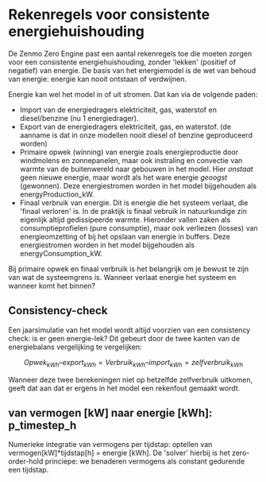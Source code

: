 # Rekenregels voor consistente energiehuishouding

De Zenmo Zero Engine past een aantal rekenregels toe die moeten zorgen voor een consistente energiehuishouding, zonder 'lekken' (positief of negatief) van energie. 
De basis van het energiemodel is de wet van behoud van energie: energie kan nooit ontstaan of verdwijnen. 

Energie kan wel het model in of uit stromen. 
Dat kan via de volgende paden:

* Import van de energiedragers elektriciteit, gas, waterstof en diesel/benzine (nu 1 energiedrager). 
* Export van de energiedragers elektriciteit, gas, en waterstof. (de aanname is dat in onze modellen nooit diesel of benzine geproduceerd worden)
* Primaire opwek (winning) van energie zoals energieproductie door windmolens en zonnepanelen, maar ook instraling en convectie van warmte van de buitenwereld naar gebouwen in het model. Hier _onstaat_ geen nieuwe energie, maar wordt als het ware energie _geoogst_ (gewonnen). Deze energiestromen worden in het model bijgehouden als energyProduction_kW.
* Finaal verbruik van energie. Dit is energie die het systeem verlaat, die 'finaal verloren' is. In de praktijk is finaal vebruik in natuurkundige zin eigenlijk altijd gedissipeerde warmte. Hieronder vallen zaken als consumptieprofielen (pure consumptie), maar ook verliezen (losses) van energieomzetting of bij het opslaan van energie in buffers. Deze energiestromen worden in het model bijgehouden als energyConsumption_kW.

Bij primaire opwek en finaal verbruik is het belangrijk om je bewust te zijn van wat de systeemgrens is. Wanneer verlaat energie het systeem en wanneer komt het binnen? 

## Consistency-check
Een jaarsimulatie van het model wordt altijd voorzien van een consistency check: is er geen energie-lek? 
Dit gebeurt door de twee kanten van de energiebalans vergelijking te vergelijken:
```math 
Opwek_{kWh} – export_{kWh} = Verbruik_{kWh} – import_{kWh} = zelfverbruik​_{kWh}
```

Wanneer deze twee berekeningen niet op hetzelfde zelfverbruik uitkomen, geeft dat aan dat er ergens in het model een rekenfout gemaakt wordt.


## van vermogen [kW] naar energie [kWh]: p_timestep_h
Numerieke integratie van vermogens per tijdstap: optellen van vermogen[kW]*tijdstap[h] = energie [kWh].
De 'solver' hierbij is het zero-order-hold princiepe: we benaderen vermogens als constant gedurende een tijdstap. 
